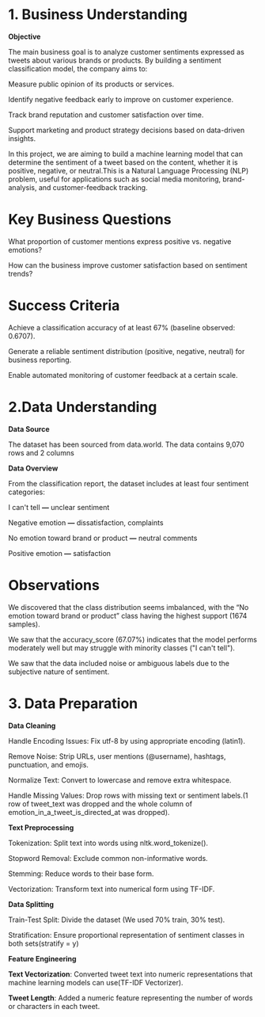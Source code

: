 # 1. Business Understanding

**Objective**

The main business goal is to analyze customer sentiments expressed as tweets about various brands or products. By building a sentiment classification model, the company aims to:

Measure public opinion of its products or services.

Identify negative feedback early to improve on customer experience.

Track brand reputation and customer satisfaction over time.

Support marketing and product strategy decisions based on data-driven insights.

In this project, we are aiming to build a machine learning model that can determine the sentiment of a tweet based on the content, whether it is positive, negative, or neutral.This is a Natural Language Processing (NLP) problem, useful for applications such as social media monitoring, brand-analysis, and customer-feedback tracking.

# Key Business Questions

What proportion of customer mentions express positive vs. negative emotions?

How can the business improve customer satisfaction based on sentiment trends?

# Success Criteria

Achieve a classification accuracy of at least 67% (baseline observed: 0.6707).

Generate a reliable sentiment distribution (positive, negative, neutral) for business reporting.

Enable automated monitoring of customer feedback at a certain scale.

# 2.Data Understanding

**Data Source**

The dataset has been sourced from data.world. The data contains 9,070 rows and 2 columns

**Data Overview**

From the classification report, the dataset includes at least four sentiment categories:

I can't tell **—** unclear sentiment

Negative emotion **—** dissatisfaction, complaints

No emotion toward brand or product **—** neutral comments

Positive emotion **—** satisfaction

# Observations
We discovered that the class distribution seems imbalanced, with the “No emotion toward brand or product” class having the highest support (1674 samples).

We saw that the accuracy_score (67.07%) indicates that the model performs moderately well but may struggle with minority classes ("I can't tell").

We saw that the data included noise or ambiguous labels due to the subjective nature of sentiment.

# 3. Data Preparation

**Data Cleaning**

Handle Encoding Issues: Fix utf-8 by using appropriate encoding (latin1).

Remove Noise: Strip URLs, user mentions (@username), hashtags, punctuation, and emojis.

Normalize Text: Convert to lowercase and remove extra whitespace.

Handle Missing Values: Drop rows with missing text or sentiment labels.(1 row of tweet_text was dropped and the whole column of emotion_in_a_tweet_is_directed_at was dropped).

**Text Preprocessing**

Tokenization: Split text into words using nltk.word_tokenize().

Stopword Removal: Exclude common non-informative words.

Stemming: Reduce words to their base form.

Vectorization: Transform text into numerical form using TF-IDF.

**Data Splitting**

Train-Test Split: Divide the dataset (We used 70% train, 30% test).

Stratification: Ensure proportional representation of sentiment classes in both sets(stratify = y)

**Feature Engineering**

**Text Vectorization**: Converted tweet text into numeric representations that machine learning models can use(TF-IDF Vectorizer).

**Tweet Length**: Added a numeric feature representing the number of words or characters in each tweet.


